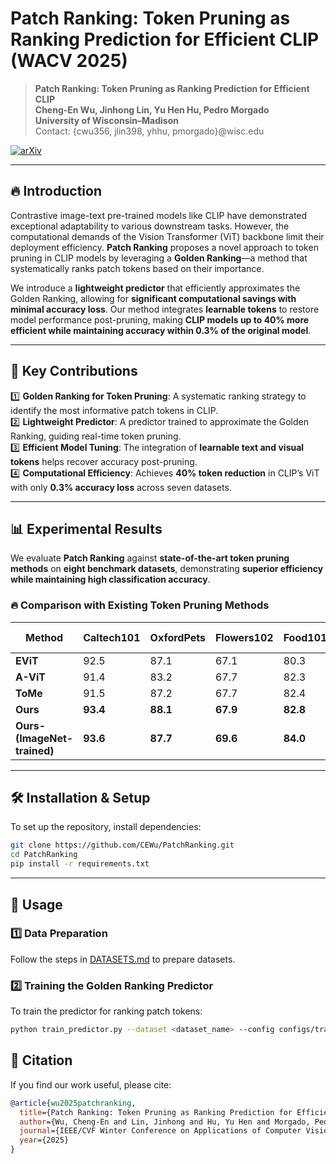 # Patch Ranking: Token Pruning as Ranking Prediction for Efficient CLIP (WACV 2025)  

> **Patch Ranking: Token Pruning as Ranking Prediction for Efficient CLIP**  
> **Cheng-En Wu, Jinhong Lin, Yu Hen Hu, Pedro Morgado**  
> **University of Wisconsin–Madison**  
> Contact: {cwu356, jlin398, yhhu, pmorgado}@wisc.edu  

[![arXiv](https://img.shields.io/badge/arXiv-Paper-B31B1B.svg)](https://arxiv.org/abs/2409.14607) 

---

## 🔥 Introduction  

Contrastive image-text pre-trained models like CLIP have demonstrated exceptional adaptability to various downstream tasks. However, the computational demands of the Vision Transformer (ViT) backbone limit their deployment efficiency. **Patch Ranking** proposes a novel approach to token pruning in CLIP models by leveraging a **Golden Ranking**—a method that systematically ranks patch tokens based on their importance.  

We introduce a **lightweight predictor** that efficiently approximates the Golden Ranking, allowing for **significant computational savings with minimal accuracy loss**. Our method integrates **learnable tokens** to restore model performance post-pruning, making **CLIP models up to 40% more efficient while maintaining accuracy within 0.3% of the original model**.  

---

## 🚀 Key Contributions  

1️⃣ **Golden Ranking for Token Pruning**: A systematic ranking strategy to identify the most informative patch tokens in CLIP.  
2️⃣ **Lightweight Predictor**: A predictor trained to approximate the Golden Ranking, guiding real-time token pruning.  
3️⃣ **Efficient Model Tuning**: The integration of **learnable text and visual tokens** helps recover accuracy post-pruning.  
4️⃣ **Computational Efficiency**: Achieves **40% token reduction** in CLIP’s ViT with only **0.3% accuracy loss** across seven datasets.  

---

## 📊 **Experimental Results**  

We evaluate **Patch Ranking** against **state-of-the-art token pruning methods** on **eight benchmark datasets**, demonstrating **superior efficiency while maintaining high classification accuracy**.  

### 🔥 **Comparison with Existing Token Pruning Methods**  

| Method                | Caltech101 | OxfordPets | Flowers102 | Food101 | FGVCAircraft | DTD  | UCF101 | ImageNet | Avg. GFLOPs |
|----------------------|-----------|------------|------------|---------|-------------|------|--------|----------|-------------|
| **EViT**      | 92.5      | 87.1       | 67.1       | 80.3    | 23.3        | 43.3 | 63.3   | 58.1     | 16.8        |
| **A-ViT**     | 91.4      | 83.2       | 67.7       | 82.3    | 21.7        | 43.5 | 63.3   | 57.6     | 16.8        |
| **ToMe**      | 91.5      | 87.2       | 67.7       | 82.4    | 20.4        | 41.5 | 64.9   | 58.3     | 16.8        |
| **Ours** | **93.4**  | **88.1**   | **67.9**   | **82.8**  | **22.9**  | **43.7** | **65.2** | **59.5** | **16.8** |
| **Ours-(ImageNet-trained)** | **93.6**  | **87.7**   | **69.6**   | **84.0**  | **21.6**  | **44.3** | **63.0** | **59.5** | **16.8** |
---
## 🛠 Installation & Setup  

To set up the repository, install dependencies:  

```bash
git clone https://github.com/CEWu/PatchRanking.git
cd PatchRanking
pip install -r requirements.txt
```

---

## 📖 Usage  

### 1️⃣ Data Preparation  
Follow the steps in [DATASETS.md](docs/DATASETS.md) to prepare datasets.  

### 2️⃣ Training the Golden Ranking Predictor  
To train the predictor for ranking patch tokens:  

```bash
python train_predictor.py --dataset <dataset_name> --config configs/train_predictor.yaml
```

## 📜 Citation  

If you find our work useful, please cite:  

```bibtex
@article{wu2025patchranking,
  title={Patch Ranking: Token Pruning as Ranking Prediction for Efficient CLIP},
  author={Wu, Cheng-En and Lin, Jinhong and Hu, Yu Hen and Morgado, Pedro},
  journal={IEEE/CVF Winter Conference on Applications of Computer Vision (WACV)},
  year={2025}
}
```